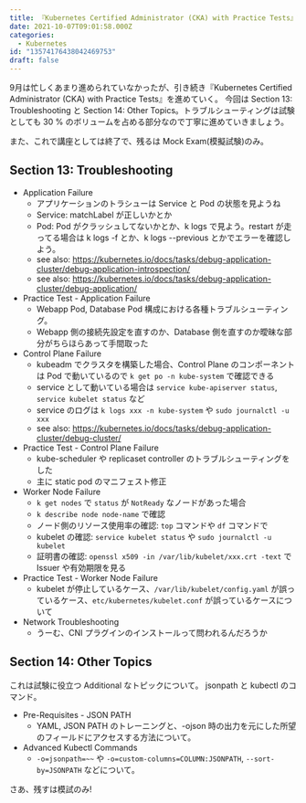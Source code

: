 ```yaml
---
title: 『Kubernetes Certified Administrator (CKA) with Practice Tests』記録 - セクション13・14
date: 2021-10-07T09:01:58.000Z
categories:
  - Kubernetes
id: "13574176438042469753"
draft: false
---
```

9月は忙しくあまり進められていなかったが、引き続き『Kubernetes Certified Administrator (CKA) with Practice Tests』を進めていく。
今回は Section 13: Troubleshooting と Section 14: Other Topics。トラブルシューティングは試験としても 30 % のボリュームを占める部分なので丁寧に進めていきましょう。

また、これで講座としては終了で、残るは Mock Exam(模擬試験)のみ。

## Section 13: Troubleshooting

- Application Failure
  - アプリケーションのトラシューは Service と Pod の状態を見ようね
  - Service: matchLabel が正しいかとか
  - Pod: Pod がクラッシュしてないかとか、k logs で見よう。restart が走ってる場合は k logs -f とか、k logs --previous とかでエラーを確認しよう。
  - see also: https://kubernetes.io/docs/tasks/debug-application-cluster/debug-application-introspection/
  - see also: https://kubernetes.io/docs/tasks/debug-application-cluster/debug-application/
- Practice Test - Application Failure
  - Webapp Pod, Database Pod 構成における各種トラブルシューティング。
  - Webapp 側の接続先設定を直すのか、Database 側を直すのか曖昧な部分がちらほらあって手間取った
- Control Plane Failure
  - kubeadm でクラスタを構築した場合、Control Plane のコンポーネントは Pod で動いているので `k get po -n kube-system` で確認できる
  - service として動いている場合は `service kube-apiserver status`, `service kubelet status` など
  - service のログは `k logs xxx -n kube-system` や `sudo journalctl -u xxx`
  - see also: https://kubernetes.io/docs/tasks/debug-application-cluster/debug-cluster/
- Practice Test - Control Plane Failure
  - kube-scheduler や replicaset controller のトラブルシューティングをした
  - 主に static pod のマニフェスト修正
- Worker Node Failure
  - `k get nodes` で `status` が `NotReady` なノードがあった場合
  - `k describe node node-name` で確認
  - ノード側のリソース使用率の確認: `top` コマンドや `df` コマンドで
  - kubelet の確認: `service kubelet status` や `sudo journalctl -u kubelet`
  - 証明書の確認: `openssl x509 -in /var/lib/kubelet/xxx.crt -text` で Issuer や有効期限を見る
- Practice Test - Worker Node Failure
  - kubelet が停止しているケース、`/var/lib/kubelet/config.yaml` が誤っているケース、`etc/kubernetes/kubelet.conf` が誤っているケースについて
- Network Troubleshooting
  - うーむ、CNI プラグインのインストールって問われるんだろうか

## Section 14: Other Topics

これは試験に役立つ Additional なトピックについて。  jsonpath と kubectl のコマンド。

- Pre-Requisites - JSON PATH
  - YAML, JSON PATH のトレーニングと、-ojson 時の出力を元にした所望のフィールドにアクセスする方法について。
- Advanced Kubectl Commands
  - `-o=jsonpath=~~` や `-o=custom-columns=COLUMN:JSONPATH`, `--sort-by=JSONPATH` などについて。


さあ、残すは模試のみ!
